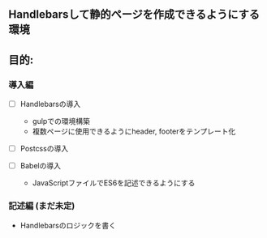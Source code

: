 ## Handlebarsして静的ページを作成できるようにする環境 
## 目的:
### 導入編
* [ ] Handlebarsの導入
  * gulpでの環境構築 
  * 複数ページに使用できるようにheader, footerをテンプレート化
  
* [ ] Postcssの導入
* [ ] Babelの導入
  * JavaScriptファイルでES6を記述できるようにする
  
### 記述編 (まだ未定)
* Handlebarsのロジックを書く
